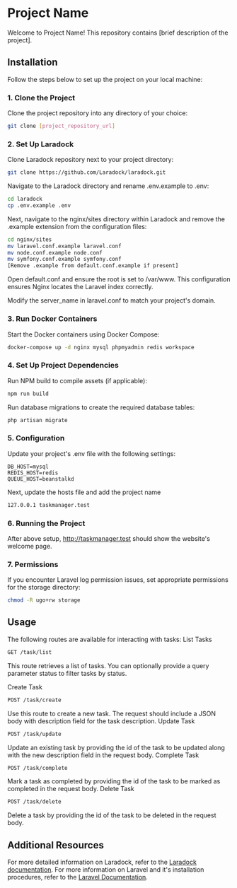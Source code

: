 # Project Name

Welcome to Project Name! This repository contains [brief description of the project].
## Installation

Follow the steps below to set up the project on your local machine:
### 1. Clone the Project

Clone the project repository into any directory of your choice:

```bash
git clone [project_repository_url]
```
### 2. Set Up Laradock

Clone Laradock repository next to your project directory:

```bash
git clone https://github.com/Laradock/laradock.git
```
Navigate to the Laradock directory and rename .env.example to .env:

```bash
cd laradock
cp .env.example .env
```
Next, navigate to the nginx/sites directory within Laradock and remove the .example extension from the configuration files:

```bash
cd nginx/sites
mv laravel.conf.example laravel.conf
mv node.conf.example node.conf
mv symfony.conf.example symfony.conf
[Remove .example from default.conf.example if present]
```
Open default.conf and ensure the root is set to /var/www. This configuration ensures Nginx locates the Laravel index correctly.

Modify the server_name in laravel.conf to match your project's domain.
### 3. Run Docker Containers

Start the Docker containers using Docker Compose:

```bash
docker-compose up -d nginx mysql phpmyadmin redis workspace
```
### 4. Set Up Project Dependencies

Run NPM build to compile assets (if applicable):

```bash
npm run build
```
Run database migrations to create the required database tables:

```bash
php artisan migrate
```
### 5. Configuration

Update your project's .env file with the following settings:

```dotenv
DB_HOST=mysql
REDIS_HOST=redis
QUEUE_HOST=beanstalkd
```

Next, update the hosts file and add the project name
```bash
127.0.0.1 taskmanager.test
```

### 6. Running the Project

After above setup, http://taskmanager.test should show the website's welcome page.

### 7. Permissions

If you encounter Laravel log permission issues, set appropriate permissions for the storage directory:

```bash
chmod -R ugo+rw storage
```

## Usage

The following routes are available for interacting with tasks:
List Tasks

```bash
GET /task/list
```

This route retrieves a list of tasks. You can optionally provide a query parameter status to filter tasks by status.


Create Task

```bash
POST /task/create
```
Use this route to create a new task. The request should include a JSON body with description field for the task description.
Update Task

```bash
POST /task/update
```

Update an existing task by providing the id of the task to be updated along with the new description field in the request body.
Complete Task

```bash
POST /task/complete
```

Mark a task as completed by providing the id of the task to be marked as completed in the request body.
Delete Task

```bash
POST /task/delete
```

Delete a task by providing the id of the task to be deleted in the request body.


## Additional Resources

For more detailed information on Laradock, refer to the <a href="https://laradock.io/getting-started/">Laradock documentation</a>.
For more information on Laravel and it's installation procedures, refer to the <a href="https://laravel.com/docs/11.x/installation">Laravel Documentation</a>.
